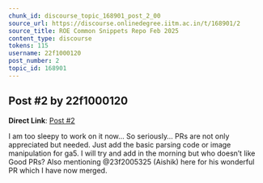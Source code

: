 ```yaml
---
chunk_id: discourse_topic_168901_post_2_00
source_url: https://discourse.onlinedegree.iitm.ac.in/t/168901/2
source_title: ROE Common Snippets Repo Feb 2025
content_type: discourse
tokens: 115
username: 22f1000120
post_number: 2
topic_id: 168901
---
```


## Post #2 by 22f1000120

**Direct Link**: [Post #2](https://discourse.onlinedegree.iitm.ac.in/t/168901/2)

I am too sleepy to work on it now… So seriously… PRs are not only appreciated but needed. Just add the basic parsing code or image manipulation for ga5. I will try and add in the morning but who doesn’t like Good PRs? Also mentioning @23f2005325 (Aishik) here for his wonderful PR which I have now merged.
